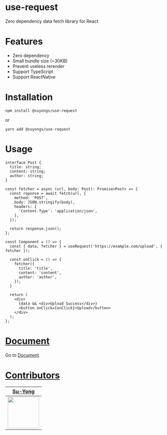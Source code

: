 # use-request
Zero dependency data fetch library for React

# Features
* Zero dependency
* Small bundle size (~30KB)
* Prevent useless rerender
* Support TypeScript
* Support ReactNative

# Installation
`npm install @suyongs/use-request`

or

`yarn add @suyongs/use-request`

# Usage
```tsx
interface Post {
  title: string;
  content: string;
  author: string;
}

const fetcher = async (url, body: Post): Promise<Post> => {
  const reponse = await fetch(url, {
    method: 'POST',
    body: JSON.stringify(body),
    headers: {
      'Content-Type': 'application/json',
    },
  });

  return response.json();
};

const Component = () => {
  const { data, fetcher } = useRequest('https://example.com/upload', { fetcher });

  const onClick = () => {
    fetcher({
      title: 'title',
      content: 'content',
      author: 'author',
    });
  }

  return (
    <div>
      {data && <div>Upload Success</div>}
      <button onClick={onClick}>Upload</button>
    </div>
  );
};
```

# [Document](https://su-yong.github.io/use-request)
Go to [Document](https://su-yong.github.io/use-request)

# [Contributors](https://github.com/Su-Yong/use-request/contributors)
|[Su-Yong](https://github.com/Su-Yong)|
|---|
|<img width="100px" height="100px" src="https://github.com/Su-Yong.png"/>|
